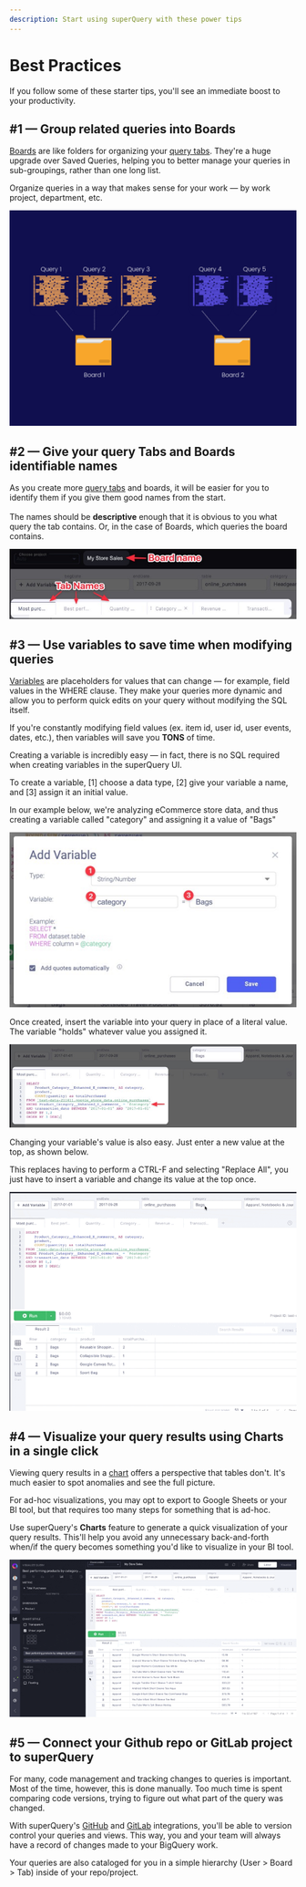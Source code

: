 ```yaml
---
description: Start using superQuery with these power tips
---
```


# Best Practices

If you follow some of these starter tips, you'll see an immediate boost to your productivity.

## #1 &mdash; Group related queries into Boards

[Boards](../superquery-editor/organizing-queries.md) are like folders for organizing your [query tabs](../superquery-editor/query-tabs.md). They're a huge upgrade over Saved Queries, helping you to better manage your queries in sub-groupings, rather than one long list.

Organize queries in a way that makes sense for your work &mdash; by work project, department, etc.

<!-- markdownlint-disable-next-line -->
![](../.gitbook/assets/image.png)

## #2 &mdash; Give your query Tabs and Boards identifiable names

As you create more [query tabs](../superquery-editor/query-tabs.md) and boards, it will be easier for you to identify them if you give them good names from the start.\
&#x20;\
The names should be **descriptive** enough that it is obvious to you what query the tab contains. Or, in the case of Boards, which queries the board contains.

<!-- markdownlint-disable-next-line -->
![](../.gitbook/assets/BoardTabName.jpg)

## #3 &mdash; Use variables to save time when modifying queries

[Variables](../superquery-editor/variables.md) are placeholders for values that can change &mdash; for example, field values in the WHERE clause. They make your queries more dynamic and allow you to perform quick edits on your query without modifying the SQL itself.

If you're constantly modifying field values (ex. item id, user id, user events, dates, etc.), then variables will save you **TONS** of time.

Creating a variable is incredibly easy &mdash; in fact, there is no SQL required when creating variables in the superQuery UI.

To create a variable, \[1] choose a data type,  \[2] give your variable a name, and \[3] assign it an initial value.&#x20;

In our example below, we're analyzing eCommerce store data, and thus creating a variable called "category" and assigning it a value of "Bags"

<!-- markdownlint-disable-next-line -->
![](../.gitbook/assets/VariablesSetup.jpg)

Once created, insert the variable into your query in place of a literal value. The variable "holds" whatever value you assigned it.

<!-- markdownlint-disable-next-line -->
![](<../.gitbook/assets/CleanShot 2021-02-22 at 10.46.53.jpg>)

Changing your variable's value is also easy. Just enter a new value at the top, as shown below.&#x20;

This replaces having to perform a CTRL-F and selecting "Replace All", you just have to insert a variable and change its value at the top once.

![Changing a variable's value](../.gitbook/assets/ChangeVariable.gif)

## #4 &mdash; Visualize your query results using Charts in a single click

Viewing query results in a [chart](../superquery-editor/charts.md) offers a perspective that tables don't. It's much easier to spot anomalies and see the full picture.

For ad-hoc visualizations, you may opt to export to Google Sheets or your BI tool, but that requires too many steps for something that is ad-hoc.

Use superQuery's **Charts** feature to generate a quick visualization of your query results. This'll help you avoid any unnecessary back-and-forth when/if the query becomes something you'd like to visualize in your BI tool.

<!-- markdownlint-disable-next-line -->
![](../.gitbook/assets/ChartsSQ.gif)

## #5 &mdash; Connect your Github repo or GitLab project to superQuery

For many, code management and tracking changes to queries is important. Most of the time, however, this is done manually. Too much time is spent comparing code versions, trying to figure out what part of the query was changed.

With superQuery's [GitHub](../git-integrations/connect-github-org.md) and [GitLab](../git-integrations/connect-gitlab.md) integrations, you'll be able to version control your queries and views. This way, you and your team will always have a record of changes made to your BigQuery work.

Your queries are also cataloged for you in a simple hierarchy (User > Board > Tab) inside of your repo/project.

